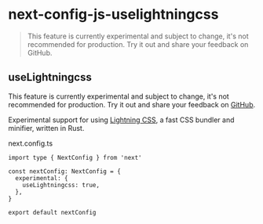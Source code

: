 # next-config-js-uselightningcss

> This feature is currently experimental and subject to change, it's not recommended for production. Try it out and share your feedback on GitHub.



## useLightningcss

This feature is currently experimental and subject to change, it's not recommended for production. Try it out and share your feedback on [GitHub](https://github.com/vercel/next.js/issues).

Experimental support for using [Lightning CSS](https://lightningcss.dev/), a fast CSS bundler and minifier, written in Rust.

next.config.ts

    import type { NextConfig } from 'next'
     
    const nextConfig: NextConfig = {
      experimental: {
        useLightningcss: true,
      },
    }
     
    export default nextConfig
